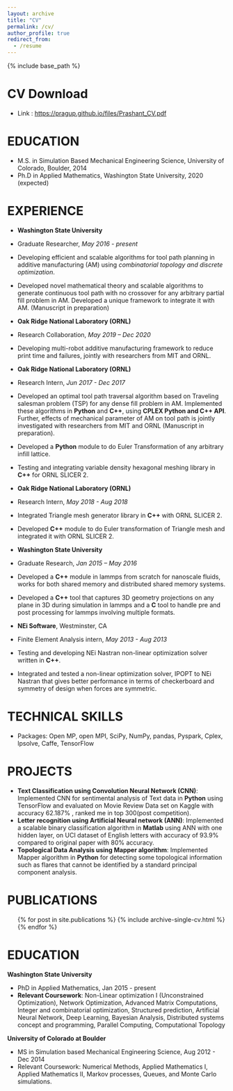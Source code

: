 ```yaml
---
layout: archive
title: "CV"
permalink: /cv/
author_profile: true
redirect_from:
  - /resume
---
```


{% include base_path %}

CV Download
======
* Link : https://pragup.github.io/files/Prashant_CV.pdf

EDUCATION
======
* M.S. in Simulation Based Mechanical Engineering Science, University of Colorado, Boulder, 2014
* Ph.D in Applied Mathematics, Washington State University, 2020 (expected)

EXPERIENCE
======
* **Washington State University**
* Graduate Researcher, *May 2016 - present*	
* Developing efficient and scalable algorithms for tool path planning in additive manufacturing (AM) using *combinatorial topology and discrete optimization*.
* Developed novel mathematical theory and scalable algorithms to generate continuous tool path with no crossover for any arbitrary partial fill problem in AM. Developed a unique framework to integrate it with AM. (Manuscript in preparation)
    
* **Oak Ridge National Laboratory (ORNL)**  
* Research Collaboration, *May 2019 – Dec 2020*
* Developing multi-robot additive manufacturing framework to reduce print time and failures, jointly with researchers from MIT and ORNL.
 
* **Oak Ridge National Laboratory (ORNL)**   
* Research Intern, *Jun 2017 - Dec 2017* 
* Developed an optimal tool path traversal algorithm based on Traveling salesman problem (TSP) for any dense fill problem in AM. Implemented these algorithms in **Python** and **C++**, using **CPLEX Python and C++ API**. Further, effects of mechanical parameter of AM on tool path is jointly investigated with researchers from MIT and ORNL (Manuscript in preparation).    
* Developed a **Python** module to do Euler Transformation of any arbitrary infill lattice. 
* Testing and integrating variable density hexagonal meshing library in **C++** for ORNL SLICER 2.

* **Oak Ridge National Laboratory (ORNL)**
* Research Intern, *May 2018 - Aug 2018* 
* Integrated Triangle mesh generator library in **C++** with ORNL SLICER 2. 
* Developed **C++** module to do Euler transformation of Triangle mesh and integrated it with ORNL SLICER 2. 

* **Washington State University** 
* Graduate Research, *Jan 2015 – May 2016*
* Developed a **C++** module in lammps from scratch for nanoscale fluids, works for both shared memory and distributed shared memory systems. 
* Developed a **C++** tool that captures 3D geometry projections on any plane in 3D during simulation in lammps and a **C** tool to handle pre and post processing for lammps involving multiple formats. 

* **NEi Software**, Westminster, CA                                                                                                                    
* Finite Element Analysis intern, *May 2013 - Aug 2013*
* Testing and developing NEi Nastran non-linear optimization solver written in **C++**.  
* Integrated and tested a non-linear optimization solver, IPOPT to NEi Nastran that gives better performance in terms of checkerboard and symmetry of design when forces are symmetric.   

TECHNICAL SKILLS
======
* Packages: Open MP, open MPI, SciPy, NumPy, pandas, Pyspark, Cplex, lpsolve, Caffe, TensorFlow   

PROJECTS
====
* **Text Classification using Convolution Neural Network (CNN)**: Implemented CNN for sentimental analysis of Text data in **Python** using TensorFlow and evaluated on Movie Review Data set on Kaggle with accuracy 62.187% , ranked me in top 300(post competition). 
* **Letter recognition using Artificial Neural network (ANN)**: Implemented a scalable binary classification algorithm in **Matlab** using ANN with one hidden layer, on UCI dataset of English letters with accuracy of 93.9% compared to original paper with 80% accuracy. 
* **Topological Data Analysis using Mapper algorithm**: Implemented Mapper algorithm in **Python** for detecting some topological information such as flares that cannot be identified by a standard principal component analysis. 

PUBLICATIONS
======
  <ul>{% for post in site.publications %}
    {% include archive-single-cv.html %}
  {% endfor %}</ul>

EDUCATION
====
**Washington State University** 
* PhD in Applied Mathematics, Jan 2015 - present
* **Relevant Coursework**: Non-Linear optimization I (Unconstrained Optimization), Network Optimization, Advanced Matrix Computations, Integer and combinatorial optimization, Structured prediction, Artificial Neural Network, Deep Learning, Bayesian Analysis, Distributed systems concept and programming, Parallel Computing, Computational Topology 

**University of Colorado at Boulder**
* MS in Simulation based Mechanical Engineering Science, Aug 2012 - Dec 2014
* Relevant Coursework: Numerical Methods, Applied Mathematics I, Applied Mathematics II, Markov processes, Queues, and Monte Carlo simulations.
  